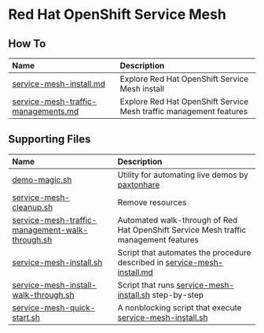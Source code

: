 # Red Hat OpenShift Service Mesh 

## How To
| Name| Description | 
| :--- | :---        |
| [service-mesh-install.md](install.md) | Explore Red Hat OpenShift Service Mesh install |
| [service-mesh-traffic-managements.md](traffic-management.md) | Explore Red Hat OpenShift Service Mesh traffic management features |

## Supporting Files
| Name| Description | 
| :--- | :---        |
| [demo-magic.sh](demo-magic.sh) | Utility for automating live demos by [paxtonhare](https://github.com/paxtonhare/demo-magic)|
| [service-mesh-cleanup.sh](install-cleanup.sh) | Remove resources |
| [service-mesh-traffic-management-walk-through.sh](traffic-management-walk-through.sh) | Automated walk-through of Red Hat OpenShift Service Mesh traffic management features |
| [service-mesh-install.sh](install.sh) | Script that automates the procedure described in [service-mesh-install.md](install.md) |
| [service-mesh-install-walk-through.sh](install-walk-through.sh)|Script that runs [service-mesh-install.sh](install.sh) step-by-step |
| [service-mesh-quick-start.sh](install-quick-start.sh) | A nonblocking script that execute [service-mesh-install.sh](install.sh) |
